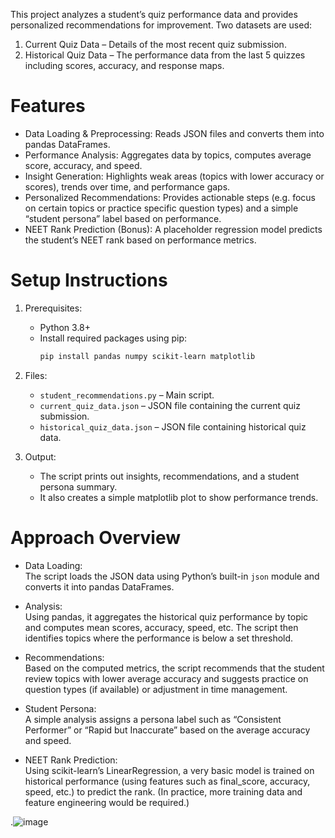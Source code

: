 

This project analyzes a student’s quiz performance data and provides personalized recommendations for improvement. Two datasets are used:
1. Current Quiz Data – Details of the most recent quiz submission.
2. Historical Quiz Data – The performance data from the last 5 quizzes including scores, accuracy, and response maps.

# Features

- Data Loading & Preprocessing: Reads JSON files and converts them into pandas DataFrames.
- Performance Analysis: Aggregates data by topics, computes average score, accuracy, and speed.
- Insight Generation: Highlights weak areas (topics with lower accuracy or scores), trends over time, and performance gaps.
- Personalized Recommendations: Provides actionable steps (e.g. focus on certain topics or practice specific question types) and a simple “student persona” label based on performance.
- NEET Rank Prediction (Bonus): A placeholder regression model predicts the student’s NEET rank based on performance metrics.
  
# Setup Instructions

1. Prerequisites:  
   - Python 3.8+ 
   - Install required packages using pip:
     ```bash
     pip install pandas numpy scikit-learn matplotlib
     ```
2. Files:  
   - `student_recommendations.py` – Main script.
   - `current_quiz_data.json` – JSON file containing the current quiz submission.
   - `historical_quiz_data.json` – JSON file containing historical quiz data.


4. Output:  
   - The script prints out insights, recommendations, and a student persona summary.
   - It also creates a simple matplotlib plot to show performance trends.

# Approach Overview

- Data Loading:  
  The script loads the JSON data using Python’s built-in `json` module and converts it into pandas DataFrames.
  
- Analysis:  
  Using pandas, it aggregates the historical quiz performance by topic and computes mean scores, accuracy, speed, etc. The script then identifies topics where the performance is below a set threshold.

- Recommendations:  
  Based on the computed metrics, the script recommends that the student review topics with lower average accuracy and suggests practice on question types (if available) or adjustment in time management.

- Student Persona:  
  A simple analysis assigns a persona label such as “Consistent Performer” or “Rapid but Inaccurate” based on the average accuracy and speed.

- NEET Rank Prediction:  
  Using scikit-learn’s LinearRegression, a very basic model is trained on historical performance (using features such as final_score, accuracy, speed, etc.) to predict the rank. (In practice, more training data and feature engineering would be required.)

.![image](https://github.com/user-attachments/assets/289ffc56-139f-4e9f-a4dc-a6d44ede7d86)



